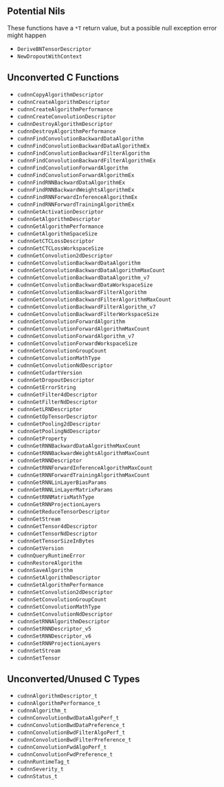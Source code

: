 ## Potential Nils ##
These functions have a `*T` return value, but a possible null exception error might happen

* `DeriveBNTensorDescriptor`
* `NewDropoutWithContext`

## Unconverted C Functions ##

* `cudnnCopyAlgorithmDescriptor`
* `cudnnCreateAlgorithmDescriptor`
* `cudnnCreateAlgorithmPerformance`
* `cudnnCreateConvolutionDescriptor`
* `cudnnDestroyAlgorithmDescriptor`
* `cudnnDestroyAlgorithmPerformance`
* `cudnnFindConvolutionBackwardDataAlgorithm`
* `cudnnFindConvolutionBackwardDataAlgorithmEx`
* `cudnnFindConvolutionBackwardFilterAlgorithm`
* `cudnnFindConvolutionBackwardFilterAlgorithmEx`
* `cudnnFindConvolutionForwardAlgorithm`
* `cudnnFindConvolutionForwardAlgorithmEx`
* `cudnnFindRNNBackwardDataAlgorithmEx`
* `cudnnFindRNNBackwardWeightsAlgorithmEx`
* `cudnnFindRNNForwardInferenceAlgorithmEx`
* `cudnnFindRNNForwardTrainingAlgorithmEx`
* `cudnnGetActivationDescriptor`
* `cudnnGetAlgorithmDescriptor`
* `cudnnGetAlgorithmPerformance`
* `cudnnGetAlgorithmSpaceSize`
* `cudnnGetCTCLossDescriptor`
* `cudnnGetCTCLossWorkspaceSize`
* `cudnnGetConvolution2dDescriptor`
* `cudnnGetConvolutionBackwardDataAlgorithm`
* `cudnnGetConvolutionBackwardDataAlgorithmMaxCount`
* `cudnnGetConvolutionBackwardDataAlgorithm_v7`
* `cudnnGetConvolutionBackwardDataWorkspaceSize`
* `cudnnGetConvolutionBackwardFilterAlgorithm`
* `cudnnGetConvolutionBackwardFilterAlgorithmMaxCount`
* `cudnnGetConvolutionBackwardFilterAlgorithm_v7`
* `cudnnGetConvolutionBackwardFilterWorkspaceSize`
* `cudnnGetConvolutionForwardAlgorithm`
* `cudnnGetConvolutionForwardAlgorithmMaxCount`
* `cudnnGetConvolutionForwardAlgorithm_v7`
* `cudnnGetConvolutionForwardWorkspaceSize`
* `cudnnGetConvolutionGroupCount`
* `cudnnGetConvolutionMathType`
* `cudnnGetConvolutionNdDescriptor`
* `cudnnGetCudartVersion`
* `cudnnGetDropoutDescriptor`
* `cudnnGetErrorString`
* `cudnnGetFilter4dDescriptor`
* `cudnnGetFilterNdDescriptor`
* `cudnnGetLRNDescriptor`
* `cudnnGetOpTensorDescriptor`
* `cudnnGetPooling2dDescriptor`
* `cudnnGetPoolingNdDescriptor`
* `cudnnGetProperty`
* `cudnnGetRNNBackwardDataAlgorithmMaxCount`
* `cudnnGetRNNBackwardWeightsAlgorithmMaxCount`
* `cudnnGetRNNDescriptor`
* `cudnnGetRNNForwardInferenceAlgorithmMaxCount`
* `cudnnGetRNNForwardTrainingAlgorithmMaxCount`
* `cudnnGetRNNLinLayerBiasParams`
* `cudnnGetRNNLinLayerMatrixParams`
* `cudnnGetRNNMatrixMathType`
* `cudnnGetRNNProjectionLayers`
* `cudnnGetReduceTensorDescriptor`
* `cudnnGetStream`
* `cudnnGetTensor4dDescriptor`
* `cudnnGetTensorNdDescriptor`
* `cudnnGetTensorSizeInBytes`
* `cudnnGetVersion`
* `cudnnQueryRuntimeError`
* `cudnnRestoreAlgorithm`
* `cudnnSaveAlgorithm`
* `cudnnSetAlgorithmDescriptor`
* `cudnnSetAlgorithmPerformance`
* `cudnnSetConvolution2dDescriptor`
* `cudnnSetConvolutionGroupCount`
* `cudnnSetConvolutionMathType`
* `cudnnSetConvolutionNdDescriptor`
* `cudnnSetRNNAlgorithmDescriptor`
* `cudnnSetRNNDescriptor_v5`
* `cudnnSetRNNDescriptor_v6`
* `cudnnSetRNNProjectionLayers`
* `cudnnSetStream`
* `cudnnSetTensor`

## Unconverted/Unused C Types ##

* `cudnnAlgorithmDescriptor_t`
* `cudnnAlgorithmPerformance_t`
* `cudnnAlgorithm_t`
* `cudnnConvolutionBwdDataAlgoPerf_t`
* `cudnnConvolutionBwdDataPreference_t`
* `cudnnConvolutionBwdFilterAlgoPerf_t`
* `cudnnConvolutionBwdFilterPreference_t`
* `cudnnConvolutionFwdAlgoPerf_t`
* `cudnnConvolutionFwdPreference_t`
* `cudnnRuntimeTag_t`
* `cudnnSeverity_t`
* `cudnnStatus_t`

